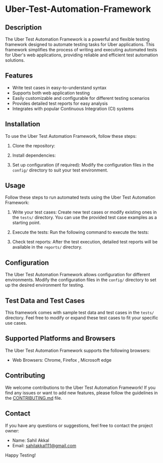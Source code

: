 # Uber-Test-Automation-Framework

## Description
The Uber Test Automation Framework is a powerful and flexible testing framework designed to automate testing tasks for Uber applications. This framework simplifies the process of writing and executing automated tests for Uber's web applications, providing reliable and efficient test automation solutions.

## Features
- Write test cases in easy-to-understand syntax
- Supports both web application testing
- Easily customizable and configurable for different testing scenarios
- Provides detailed test reports for easy analysis
- Integrates with popular Continuous Integration (CI) systems

## Installation
To use the Uber Test Automation Framework, follow these steps:

1. Clone the repository:
   
2. Install dependencies:

3. Set up configuration (if required):
Modify the configuration files in the `config/` directory to suit your test environment.

## Usage
Follow these steps to run automated tests using the Uber Test Automation Framework:

1. Write your test cases:
Create new test cases or modify existing ones in the `tests/` directory. You can use the provided test case examples as a starting point.

2. Execute the tests:
Run the following command to execute the tests:

3. Check test reports:
After the test execution, detailed test reports will be available in the `reports/` directory.

## Configuration
The Uber Test Automation Framework allows configuration for different environments. Modify the configuration files in the `config/` directory to set up the desired environment for testing.

## Test Data and Test Cases
This framework comes with sample test data and test cases in the `tests/` directory. Feel free to modify or expand these test cases to fit your specific use cases.

## Supported Platforms and Browsers
The Uber Test Automation Framework supports the following browsers:
- Web Browsers: Chrome, Firefox , Microsoft edge

## Contributing
We welcome contributions to the Uber Test Automation Framework! If you find any issues or want to add new features, please follow the guidelines in the [CONTRIBUTING.md](CONTRIBUTING.md) file.

## Contact
If you have any questions or suggestions, feel free to contact the project owner:
- Name: Sahil Akkal
- Email: sahilakkal111@gmail.com

Happy Testing!

